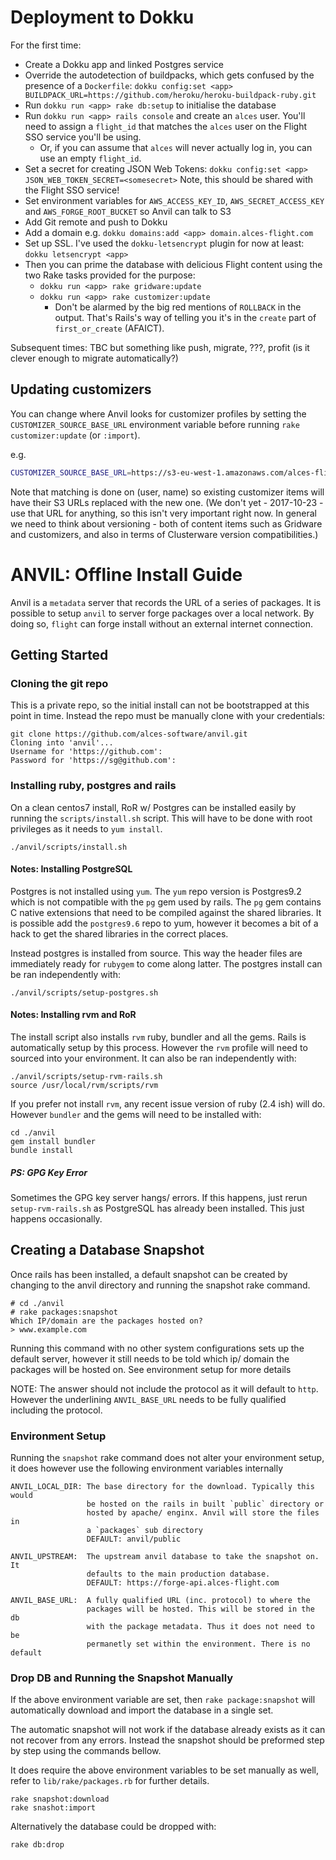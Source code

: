 # Deployment to Dokku

For the first time:

 - Create a Dokku app and linked Postgres service
 - Override the autodetection of buildpacks, which gets confused by the presence of a 
 `Dockerfile`:
 `dokku config:set <app> BUILDPACK_URL=https://github.com/heroku/heroku-buildpack-ruby.git`
 - Run `dokku run <app> rake db:setup` to initialise the database
 - Run `dokku run <app> rails console` and create an `alces` user. You'll need to assign
 a `flight_id` that matches the `alces` user on the Flight SSO service you'll be using.
   - Or, if you can assume that `alces` will never actually log in, you can use an empty
   `flight_id`.
 - Set a secret for creating JSON Web Tokens:
     `dokku config:set <app> JSON_WEB_TOKEN_SECRET=<somesecret>`
   Note, this should be shared with the Flight SSO service!
 - Set environment variables for `AWS_ACCESS_KEY_ID`, `AWS_SECRET_ACCESS_KEY` and
 `AWS_FORGE_ROOT_BUCKET` so Anvil can talk to S3
 - Add Git remote and push to Dokku
 - Add a domain e.g. `dokku domains:add <app> domain.alces-flight.com`
 - Set up SSL. I've used the `dokku-letsencrypt` plugin for now at least:
     `dokku letsencrypt <app>`
 - Then you can prime the database with delicious Flight content using the two Rake tasks
 provided for the purpose:
   - `dokku run <app> rake gridware:update`
   - `dokku run <app> rake customizer:update`
      - Don't be alarmed by the big red mentions of `ROLLBACK` in the output. That's
      Rails's way of telling you it's in the `create` part of `first_or_create` (AFAICT).
      
Subsequent times: TBC but something like push, migrate, ???, profit (is it clever enough
to migrate automatically?)

## Updating customizers

You can change where Anvil looks for customizer profiles by setting the `CUSTOMIZER_SOURCE_BASE_URL`
environment variable before running `rake customizer:update` (or `:import`).

e.g.

```bash
CUSTOMIZER_SOURCE_BASE_URL=https://s3-eu-west-1.amazonaws.com/alces-flight-profiles-eu-west-1/develop/features bin/rake customizer update
``` 

Note that matching is done on (user, name) so existing customizer items will have their S3
URLs replaced with the new one. (We don't yet - 2017-10-23 - use that URL for anything, so
this isn't very important right now. In general we need to think about versioning - both of
content items such as Gridware and customizers, and also in terms of Clusterware version
compatibilities.)

# ANVIL: Offline Install Guide

Anvil is a `metadata` server that records the URL of a series of packages.
It is possible to setup `anvil` to server forge packages over a local
network. By doing so, `flight` can forge install without an external
internet connection.

## Getting Started
### Cloning the git repo

This is a private repo, so the initial install can not be bootstrapped at
this point in time. Instead the repo must be manually clone with your
credentials:
```
git clone https://github.com/alces-software/anvil.git
Cloning into 'anvil'...
Username for 'https://github.com':
Password for 'https://sg@github.com':
```

### Installing ruby, postgres and rails

On a clean centos7 install, RoR w/ Postgres can be installed easily by
running the `scripts/install.sh` script. This will have to be done with
root privileges as it needs to `yum install`.
```
./anvil/scripts/install.sh
```

#### Notes: Installing PostgreSQL

Postgres is not installed using `yum`. The `yum` repo version is Postgres9.2
which is not compatible with the `pg` gem used by rails. The `pg` gem 
contains C native extensions that need to be compiled against the shared
libraries. It is possible add the `postgres9.6` repo to yum, however it
becomes a bit of a hack to get the shared libraries in the correct places.

Instead postgres is installed from source. This way the header files are
immediately ready for `rubygem` to come along latter. The postgres install
can be ran independently with:
```
./anvil/scripts/setup-postgres.sh
```

#### Notes: Installing rvm and RoR

The install script also installs `rvm` ruby, bundler and all the gems.
Rails is automatically setup by this process. However the `rvm` profile
will need to sourced into your environment. It can also be ran independently
with:
```
./anvil/scripts/setup-rvm-rails.sh
source /usr/local/rvm/scripts/rvm
```

If you prefer not install `rvm`, any recent issue version of ruby (2.4 ish)
will do. However `bundler` and the gems will need to be installed with:
```
cd ./anvil
gem install bundler
bundle install
```

##### PS: GPG Key Error
Sometimes the GPG key server hangs/ errors. If this happens, just rerun
`setup-rvm-rails.sh` as PostgreSQL has already been installed. This just
happens occasionally.

## Creating a Database Snapshot

Once rails has been installed, a default snapshot can be created by 
changing to the anvil directory and running the snapshot rake command.

```
# cd ./anvil
# rake packages:snapshot
Which IP/domain are the packages hosted on?
> www.example.com
```

Running this command with no other system configurations sets up the
default server, however it still needs to be told which ip/ domain the
packages will be hosted on. See environment setup for more details

NOTE: The answer should not include the protocol as it will default to 
`http`. However the underlining `ANVIL_BASE_URL` needs to be fully
qualified including the protocol.

### Environment Setup

Running the `snapshot` rake command does not alter your environment setup,
it does however use the following environment variables internally

```
ANVIL_LOCAL_DIR: The base directory for the download. Typically this would
                 be hosted on the rails in built `public` directory or
                 hosted by apache/ enginx. Anvil will store the files in
                 a `packages` sub directory
                 DEFAULT: anvil/public

ANVIL_UPSTREAM:  The upstream anvil database to take the snapshot on. It
                 defaults to the main production database.
                 DEFAULT: https://forge-api.alces-flight.com

ANVIL_BASE_URL:  A fully qualified URL (inc. protocol) to where the
                 packages will be hosted. This will be stored in the db
                 with the package metadata. Thus it does not need to be
                 permanetly set within the environment. There is no default
```

### Drop DB and Running the Snapshot Manually

If the above environment variable are set, then `rake package:snapshot` 
will automatically download and import the database in a single set.

The automatic snapshot will not work if the database already exists as
it can not recover from any errors. Instead the snapshot should be 
preformed step by step using the commands bellow.

It does require the above environment variables to be set manually as well,
refer to `lib/rake/packages.rb` for further details.

```
rake snapshot:download
rake snashot:import
```

Alternatively the database could be dropped with:
```
rake db:drop
```

